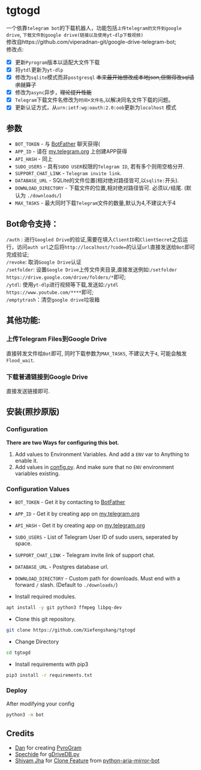 # tgtogd
一个依靠`telegram bot`的下载机器人，功能包括`上传telegram的文件到google drive`, `下载文件到google drive(链接以及使用yt-dlp下载视频)`  
修改自https://github.com/viperadnan-git/google-drive-telegram-bot;  
修改点:
- [X] 更新`Pyrogram`版本以适配大文件下载
- [X] 将`ytdl`更新为`yt-dlp`
- [X] 修改为`sqlite`模式而非`postgresql` ~~本来最开始想改成本地json,但懒得改sql请求就算了~~
- [X] 修改为`async`异步，~~理论提升性能~~
- [X] `Telegram`下载文件名修改为`时间+文件名`,以解决同名文件下载的问题。
- [X] 更新认证方式，从`urn:ietf:wg:oauth:2.0:oob`更新为`localhost` 模式
## 参数
- `BOT_TOKEN` - 与 [BotFather](https://t.me/botfather) 聊天获得(
- `APP_ID` - 请在 [my.telegram.org](https://my.telegram.org/apps) 上创建APP获得
- `API_HASH` - 同上
- `SUDO_USERS` - 具有`SUDO USER`权限的`Telegram ID`, 若有多个则用空格分开.
- `SUPPORT_CHAT_LINK` - `Telegram invite link`.
- `DATABASE_URL` - SQLite的文件位置(相对绝对路径皆可,以`sqlite:`开头).
- `DOWNLOAD_DIRECTORY` - 下载文件的位置,相对绝对路径皆可. 必须以`/`结尾. (默认为 `./downloads/`)
- `MAX_TASKS` - 最大同时下载`Telegram`文件的数量,默认为4,不建议大于4
## Bot命令支持：
`/auth` : 进行`Googled Drive`的验证,需要在填入`ClientID`和`ClientSecret`之后运行，访问`auth url`之后将`http://localhost/?code=`的认证`url`直接发送给`Bot`即可完成验证;  
`/revoke`: 取消`Google Drive`认证  
`/setfolder`: 设置`Google Drive`上传文件夹目录,直接发送例如:`/setfolder https://drive.google.com/drive/folders/*`即可;  
`/ytdl`: 使用`yt-dlp`进行视频等下载,发送如:`/ytdl https://www.youtube.com/****`即可;  
`/emptytrash`：清空`google drive`垃圾箱
## 其他功能:
### 上传Telegram Files到Google Drive
直接转发文件给`Bot`即可, 同时下载参数为`MAX_TASKS`, 不建议大于`4`, 可能会触发`Flood_wait`.
### 下载普通链接到Google Drive
直接发送链接即可.
## 安装(照抄原版)
### Configuration
**There are two Ways for configuring this bot.**
1. Add values to Environment Variables. And add a `ENV` var to Anything to enable it.
2. Add values in [config.py](./bot/config.py). And make sure that no `ENV` environment variables existing.

### Configuration Values
- `BOT_TOKEN` - Get it by contacting to [BotFather](https://t.me/botfather)
- `APP_ID` - Get it by creating app on [my.telegram.org](https://my.telegram.org/apps)
- `API_HASH` - Get it by creating app on [my.telegram.org](https://my.telegram.org/apps)
- `SUDO_USERS` - List of Telegram User ID of sudo users, seperated by space.
- `SUPPORT_CHAT_LINK` - Telegram invite link of support chat.
- `DATABASE_URL` - Postgres database url.
- `DOWNLOAD_DIRECTORY` - Custom path for downloads. Must end with a forward `/` slash. (Default to `./downloads/`)

- Install required modules.
```sh
apt install -y git python3 ffmpeg libpq-dev
```
- Clone this git repository.
```sh 
git clone https://github.com/Xiefengshang/tgtogd
```
- Change Directory
```sh 
cd tgtogd
```
- Install requirements with pip3
```sh 
pip3 install -r requirements.txt
```
### Deploy
After modifying your config
```sh 
python3 -m bot
```
## Credits
- [Dan](https://github.com/delivrance) for creating [PyroGram](https://pyrogram.org)
- [Spechide](https://github.com/Spechide) for [gDriveDB.py](./bot/helpers/sql_helper/gDriveDB.py)
- [Shivam Jha](https://github.com/lzzy12) for [Clone Feature](./bot/helpers/gdrive_utils/gDrive.py) from [python-aria-mirror-bot](https://github.com/lzzy12/python-aria-mirror-bot)

